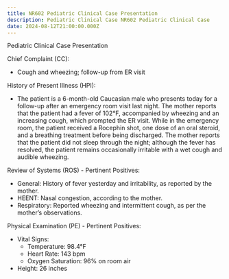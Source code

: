 ```yaml
---
title: NR602 Pediatric Clinical Case Presentation
description: Pediatric Clinical Case NR602 Pediatric Clinical Case
date: 2024-08-12T21:00:00.000Z
---
```


Pediatric Clinical Case Presentation

Chief Complaint (CC):

* Cough and wheezing; follow-up from ER visit

History of Present Illness (HPI):

* The patient is a 6-month-old Caucasian male who presents today for a follow-up after an emergency room visit last night. The mother reports that the patient had a fever of 102°F, accompanied by wheezing and an increasing cough, which prompted the ER visit. While in the emergency room, the patient received a Rocephin shot, one dose of an oral steroid, and a breathing treatment before being discharged. The mother reports that the patient did not sleep through the night; although the fever has resolved, the patient remains occasionally irritable with a wet cough and audible wheezing.

Review of Systems (ROS) - Pertinent Positives:

* General: History of fever yesterday and irritability, as reported by the mother.
* HEENT: Nasal congestion, according to the mother.
* Respiratory: Reported wheezing and intermittent cough, as per the mother’s observations.

Physical Examination (PE) - Pertinent Positives:

* Vital Signs:
  * Temperature: 98.4°F
  * Heart Rate: 143 bpm
  * Oxygen Saturation: 96% on room air
* Height: 26 inches
